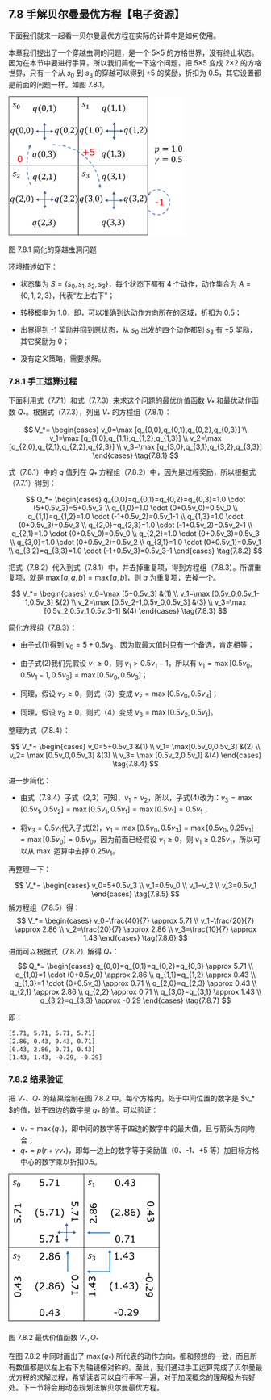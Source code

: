 
## 7.8 手解贝尔曼最优方程【电子资源】

下面我们就来一起看一贝尔曼最优方程在实际的计算中是如何使用。

本章我们提出了一个穿越虫洞的问题，是一个 5×5 的方格世界，没有终止状态。因为在本节中要进行手算，所以我们简化一下这个问题，把 5×5 变成 2×2 的方格世界，只有一个从 $s_0$ 到 $s_3$ 的穿越可以得到 +5 的奖励，折扣为 0.5，其它设置都是前面的问题一样。如图 7.8.1。

<img src="./img/wormhole-4.png" width=350>

图 7.8.1 简化的穿越虫洞问题

环境描述如下：

- 状态集为 $S=\{s_0,s_1,s_2,s_3\}$，每个状态下都有 4 个动作，动作集合为 $A=\{0,1,2,3\}$，代表“左上右下”；

- 转移概率为 1.0，即，可以准确到达动作方向所在的区域，折扣为 0.5；

- 出界得到 -1 奖励并回到原状态，从 $s_0$ 出发的四个动作都到 $s_3$ 有 +5 奖励，其它奖励为 0；

- 没有定义策略，需要求解。

### 7.8.1 手工运算过程

下面利用式（7.7.1）和式（7.7.3）来求这个问题的最优价值函数 $V_*$ 和最优动作函数 $Q_*$。根据式（7.7.3），列出 $V_*$ 的方程组（7.8.1）：

$$
V_*=
\begin{cases}
v_0=\max [q_{0,0},q_{0,1},q_{0,2},q_{0,3}]
\\
v_1=\max [q_{1,0},q_{1,1},q_{1,2},q_{1,3}]
\\
v_2=\max [q_{2,0},q_{2,1},q_{2,2},q_{2,3}]
\\
v_3=\max [q_{3,0},q_{3,1},q_{3,2},q_{3,3}]
\end{cases}
\tag{7.8.1}
$$

式（7.8.1）中的 $q$ 值列在 $Q_*$ 方程组（7.8.2）中，因为是过程奖励，所以根据式（7.7.1）得到：

$$
Q_*=
\begin{cases}
q_{0,0}=q_{0,1}=q_{0,2}=q_{0,3}=1.0 \cdot (5+0.5v_3)=5+0.5v_3
\\
q_{1,0}=1.0 \cdot (0+0.5v_0)=0.5v_0
\\
q_{1,1}=q_{1,2}=1.0 \cdot (-1+0.5v_2)=0.5v_1-1
\\
q_{1,3}=1.0 \cdot (0+0.5v_3)=0.5v_3
\\
q_{2,0}=q_{2,3}=1.0 \cdot (-1+0.5v_2)=0.5v_2-1
\\
q_{2,1}=1.0 \cdot (0+0.5v_0)=0.5v_0
\\
q_{2,2}=1.0 \cdot (0+0.5v_3)=0.5v_3
\\
q_{3,0}=1.0 \cdot (0+0.5v_2)=0.5v_2
\\
q_{3,1}=1.0 \cdot (0+0.5v_1)=0.5v_1
\\
q_{3,2}=q_{3,3}=1.0 \cdot (-1+0.5v_3)=0.5v_3-1
\end{cases}
\tag{7.8.2}
$$

把式（7.8.2）代入到式（7.8.1）中，并去掉重复项，得到方程组（7.8.3）。所谓重复项，就是 $\max[a,a,b]=\max[a,b]$，则 $a$ 为重复项，去掉一个。

$$
V_*=
\begin{cases}
v_0=\max [5+0.5v_3] &(1)
\\
v_1=\max [0.5v_0,0.5v_1-1,0.5v_3] &(2)
\\
v_2=\max [0.5v_2-1,0.5v_0,0.5v_3] &(3)
\\
v_3=\max [0.5v_2,0.5v_1,0.5v_3-1] &(4)
\end{cases}
\tag{7.8.3}
$$

简化方程组（7.8.3）：

- 由子式(1)得到 $v_0=5+0.5v_3$，因为取最大值时只有一个备选，肯定相等；

- 由子式(2)我们先假设 $v_1 \ge 0$，则 $v_1>0.5v_1-1$，所以有 $v_1=\max [0.5v_0,0.5v_1-1,0.5v_3]=\max [0.5v_0,0.5v_3]$；

- 同理，假设 $v_2 \ge 0$，则式（3）变成 $v_2=\max [0.5v_0,0.5v_3]$；

- 同理，假设 $v_3 \ge 0$，则式（4）变成 $v_3=\max [0.5v_2,0.5v_1]$。

整理为式（7.8.4）：

$$
V_*=
\begin{cases}
v_0=5+0.5v_3    &(1)
\\
v_1= \max[0.5v_0,0.5v_3]    &(2)
\\
v_2= \max [0.5v_0,0.5v_3]   &(3)
\\
v_3= \max [0.5v_2,0.5v_1]   &(4)
\end{cases}
\tag{7.8.4}
$$

进一步简化：

- 由式（7.8.4）子式（2,3）可知，$v_1=v_2$，所以，子式(4)改为：$v_3=\max[0.5v_1,0.5v_2]=\max[0.5v_1,0.5v_1]=\max[0.5v_1]=0.5v_1$；

- 将$v_3=0.5v_1$代入子式(2)，$v_1= \max[0.5v_0,0.5v_3]=\max[0.5v_0,0.25v_1]=\max[0.5v_0]=0.5v_0$，因为前面已经假设 $v_1 \ge 0$，则 $v_1\ge 0.25v_1$，所以可以从 $\max$ 运算中去掉 $0.25v_1$。

再整理一下：

$$
V_*=
\begin{cases}
v_0=5+0.5v_3
\\
v_1=0.5v_0
\\
v_1=v_2
\\
v_3=0.5v_1
\end{cases}
\tag{7.8.5}
$$
解方程组（7.8.5）得：
$$
V_*=
\begin{cases}
v_0=\frac{40}{7} \approx 5.71
\\
v_1=\frac{20}{7} \approx 2.86
\\
v_2=\frac{20}{7} \approx 2.86
\\
v_3=\frac{10}{7} \approx 1.43
\end{cases}
\tag{7.8.6}
$$
进而可以根据式（7.8.2）解得 $Q_*$：
$$
Q_*=
\begin{cases}
q_{0,0}=q_{0,1}=q_{0,2}=q_{0,3} \approx 5.71
\\
q_{1,0}=1 \cdot (0+0.5v_0) \approx 2.86
\\
q_{1,1}=q_{1,2} \approx 0.43
\\
q_{1,3}=1 \cdot (0+0.5v_3) \approx 0.71
\\
q_{2,0}=q_{2,3} \approx 0.43
\\
q_{2,1} \approx 2.86
\\
q_{2,2} \approx 0.71
\\
q_{3,0}=q_{3,1} \approx 1.43
\\
q_{3,2}=q_{3,3} \approx -0.29
\end{cases}
\tag{7.8.7}
$$

即：
```
[5.71, 5.71, 5.71, 5.71]
[2.86, 0.43, 0.43, 0.71]
[0.43, 2.86, 0.71, 0.43]
[1.43, 1.43, -0.29, -0.29]
```
### 7.8.2 结果验证

把 $V_*、Q_*$ 的结果绘制在图 7.8.2 中。每个方格内，处于中间位置的数字是 $v_* $的值，处于四边的数字是 $q_*$ 的值。可以验证：

- $v_*=\max(q_*)$，即中间的数字等于四边的数字中的最大值，且与箭头方向吻合；
- $q_*=p(r+\gamma v_*)$，即每一边上的数字等于奖励值（0、-1、+5 等）加目标方格中心的数字乘以折扣0.5。

<img src="./img/wormhole-4-VQ.png" width=300>

图 7.8.2 最优价值函数 $V_*, Q_*$

在图 7.8.2 中同时画出了 $\max(q_*)$ 所代表的动作方向，都和预想的一致，而且所有数值都是以左上右下为轴镜像对称的。至此，我们通过手工运算完成了贝尔曼最优方程的求解过程，希望读者可以自行手写一遍，对于加深概念的理解极为有好处。下一节将会用动态规划法解贝尔曼最优方程。

